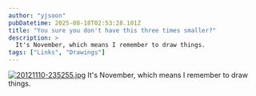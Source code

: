 ```yaml
---
author: "yjsoon"
pubDatetime: 2025-08-18T02:53:28.101Z
title: "You sure you don't have this three times smaller?"
description: >
  It's November, which means I remember to draw things.
tags: ["Links", "Drawings"]
---
```






[![20121110-235255.jpg](/images/2012/11/20121110-235255.jpg)](/images/2012/11/20121110-235255.jpg) It's November, which means I remember to draw things.